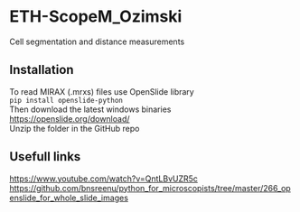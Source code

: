 # ETH-ScopeM_Ozimski
Cell segmentation and distance measurements

## Installation
To read MIRAX (.mrxs) files use OpenSlide library  
`pip install openslide-python`  
Then download the latest windows binaries  
https://openslide.org/download/  
Unzip the folder in the GitHub repo

## Usefull links
https://www.youtube.com/watch?v=QntLBvUZR5c
https://github.com/bnsreenu/python_for_microscopists/tree/master/266_openslide_for_whole_slide_images